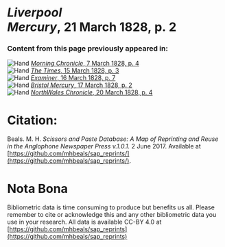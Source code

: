 # *Liverpool Mercury*, 21 March 1828, p. 2  
  
### Content from this page previously appeared in:  
![Hand](http://scissorsandpaste.net/wp-content/uploads/2017/06/smallhandpointer.png) [*Morning Chronicle*, 7 March 1828, p. 4](https://mhbeals.github.io/sap_html/Morning-Chronicle/Morning-Chronicle-7-March-1828-p-4)  
![Hand](http://scissorsandpaste.net/wp-content/uploads/2017/06/smallhandpointer.png) [*The Times*, 15 March 1828, p. 3](https://mhbeals.github.io/sap_html/The-Times/The-Times-15-March-1828-p-3)  
![Hand](http://scissorsandpaste.net/wp-content/uploads/2017/06/smallhandpointer.png) [*Examiner*, 16 March 1828, p. 7](https://mhbeals.github.io/sap_html/Examiner/Examiner-16-March-1828-p-7)  
![Hand](http://scissorsandpaste.net/wp-content/uploads/2017/06/smallhandpointer.png) [*Bristol Mercury*, 17 March 1828, p. 2](https://mhbeals.github.io/sap_html/Bristol-Mercury/Bristol-Mercury-17-March-1828-p-2)  
![Hand](http://scissorsandpaste.net/wp-content/uploads/2017/06/smallhandpointer.png) [*NorthWales Chronicle*, 20 March 1828, p. 4](https://mhbeals.github.io/sap_html/NorthWales-Chronicle/NorthWales-Chronicle-20-March-1828-p-4)  


# Citation: 

Beals. M. H. *Scissors and Paste Database: A Map of Reprinting and Reuse in the Anglophone Newspaper Press v.1.0.1.* 2 June 2017. Available at [https://github.com/mhbeals/sap_reprints/](https://github.com/mhbeals/sap_reprints/). 

# Nota Bona

Bibliometric data is time consuming to produce but benefits us all. Please remember to cite or acknowledge this and any other bibliometric data you use in your research. All data is available CC-BY 4.0 at [https://github.com/mhbeals/sap_reprints](https://github.com/mhbeals/sap_reprints)